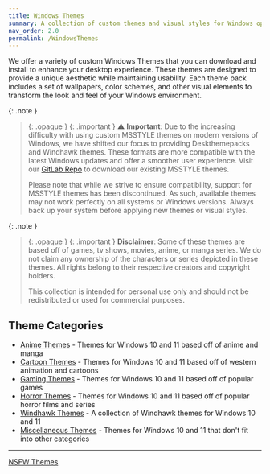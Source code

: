 ```yaml
---
title: Windows Themes
summary: A collection of custom themes and visual styles for Windows operating systems.
nav_order: 2.0
permalink: /WindowsThemes
---
```


We offer a variety of custom Windows Themes that you can download and install to enhance your desktop experience. These themes are designed to provide a unique aesthetic while maintaining usability. Each theme pack includes a set of wallpapers, color schemes, and other visual elements to transform the look and feel of your Windows environment.

{: .note  }
> {: .opaque }
> {: .important }
> ⚠️ **Important**: Due to the increasing difficulty with using custom MSSTYLE themes on modern versions of Windows, we have shifted our focus to providing Deskthemepacks and Windhawk themes. These formats are more compatible with the latest Windows updates and offer a smoother user experience. Visit our [GitLab Repo](https://gitlab.com/the-back-room/) to download our existing MSSTYLE themes.
> 
> Please note that while we strive to ensure compatibility, support for MSSTYLE themes has been discontinued. As such, available themes may not work perfectly on all systems or Windows versions. Always back up your system before applying new themes or visual styles.

{: .note }
> {: .opaque }
> {: .important }
> **Disclaimer**: Some of these themes are based off of games, tv shows, movies, anime, or manga series. We do not claim any ownership of the characters or series depicted in these themes. All rights belong to their respective creators and copyright holders.
> 
> This collection is intended for personal use only and should not be redistributed or used for commercial purposes.

## Theme Categories

- [Anime Themes](/WindowsThemes/c/Anime) - Themes for Windows 10 and 11 based off of anime and manga
- [Cartoon Themes](/WindowsThemes/c/Cartoon) - Themes for Windows 10 and 11 based off of western animation and cartoons
- [Gaming Themes](/WindowsThemes/c/Gaming) - Themes for Windows 10 and 11 based off of popular games
- [Horror Themes](/WindowsThemes/c/Horror) - Themes for Windows 10 and 11 based off of popular horror films and series
- [Windhawk Themes](/WindowsThemes/c/windhawk) - A collection of Windhawk themes for Windows 10 and 11
- [Miscellaneous Themes](/WindowsThemes/c/Miscellaneous) - Themes for Windows 10 and 11 that don't fit into other categories

---

<div class="text-delta">
<a href="/WindowsThemes/c/nsfw" class="btn btn--secondary btn--sm">NSFW Themes</a> 
</div>